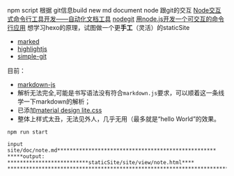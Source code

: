 npm script 根据 git信息build new md document
node 跟git的交互
[Node交互式命令行工具开发——自动化文档工具](https://github.com/threerocks/studyFiles/blob/master/%E7%AC%94%E8%AE%B0/Node%E4%BA%A4%E4%BA%92%E5%BC%8F%E5%91%BD%E4%BB%A4%E8%A1%8C%E5%B7%A5%E5%85%B7%E5%BC%80%E5%8F%91%E2%80%94%E2%80%94%E8%87%AA%E5%8A%A8%E5%8C%96%E6%96%87%E6%A1%A3%E5%B7%A5%E5%85%B7.md)
[nodegit](https://github.com/nodegit/nodegit)
[用node.js开发一个可交互的命令行应用](https://xdlrt.github.io/2017/04/15/2017-04-15/)
想学习hexo的原理，试图做一个更**手工**（灵活）的staticSite

- [marked](https://github.com/chjj/marked)
- [highlightjs](https://highlightjs.org/download/)
- [simple-git](https://www.npmjs.com/package/simple-git)

目前：
- [markdown-js](https://github.com/evilstreak/markdown-js)
- 解析无法完全,可能是书写语法没有符合`markdown.js`要求，可以顺着这一条线学一下markdown的解析；
- 已添加[material design lite.css]()
- 整体上样式太丑，无法见外人，几乎无用（最多就是“hello World”的效果。

```
npm run start

input site/doc/note.md***************************************************
*****output: **************************staticSite/site/view/note.html****
*************************************************************************
```
